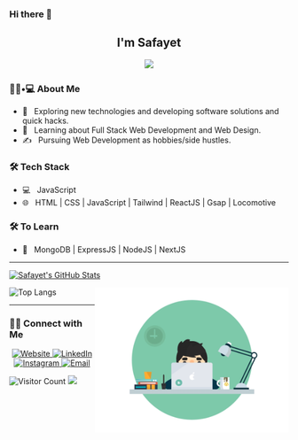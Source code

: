### Hi there 👋
<h2 align="center">I'm Safayet</h2>

<p align="center">
	<img
		src="https://media.giphy.com/media/M9gbBd9nbDrOTu1Mqx/giphy.gif"
		width="230"
	/>
</p>

<h3>👨🏻•💻 About Me</h3>
<ul>
	<li>
		🤔 &nbsp; Exploring new technologies and developing software solutions and
		quick hacks.
	</li>
	<li>🌱 &nbsp; Learning about Full Stack Web Development and Web Design.</li>
	<li>✍️ &nbsp; Pursuing Web Development as hobbies/side hustles.</li>
</ul>

<h3>🛠 Tech Stack</h3>
<ul>
	<li>💻 &nbsp; JavaScript</li>
	<li>
		🌐 &nbsp; HTML | CSS | JavaScript | Tailwind | ReactJS | Gsap | Locomotive
	</li>
</ul>

<h3>🛠 To Learn</h3>
<ul>
	<li>🔧 &nbsp; MongoDB | ExpressJS | NodeJS | NextJS</li>
</ul>

<hr />

<p align="center">
	

[![Safayet's GitHub
	Stats](https://github-readme-stats.vercel.app/api?username=safayet35&show_icons=true)](https://github.com/safayet35)


 
</p>

<p align="center">
	<img
		src="https://github.com/nirala69/nirala69/blob/master/70804f7e25b11f29db904f2fa7b4cd9d.gif"
		width="350"
		align="right"
	/>


![Top Langs](https://github-readme-stats.vercel.app/api/top-langs/?username=safayet35&show_icons=true)
 
</p>

<hr />

<h3>🤝🏻 Connect with Me</h3>
<p align="center">
	<a href="https://safayetrahman.netlify.app/">
		<img
			alt="Website"
			src="https://img.shields.io/badge/safayetrahman.netlify.app-black?style=flat-square&logo=google-chrome"
		/>
	</a>
	<a
		href="https://www.linkedin.com/in/safayet-rahman-370a78275?utm_source=share&utm_campaign=share_via&utm_content=profile&utm_medium=android_app"
	>
		<img
			alt="LinkedIn"
			src="https://img.shields.io/badge/LinkedIn-Safayet%20Rahman-blue?style=flat-square&logo=linkedin"
		/>
	</a>
	<a href="https://www.instagram.com/ig.safu/">
		<img
			alt="Instagram"
			src="https://img.shields.io/badge/Instagram-Safayet_Rahman-black?style=flat-square&logo=instagram"
		/>
	</a>
	<a href="mailto:sfsafayet35@gmail.com">
		<img
			alt="Email"
			src="https://img.shields.io/badge/Email-sf.safayet35@gmail.com-blue?style=flat-square&logo=gmail"
		/>
	</a>
</p>

<p align="center">

![Visitor Count](https://visitor-badge.laobi.icu/badge?page_id=safayet35)
 <img
		src="https://media.giphy.com/media/dxn6fRlTIShoeBr69N/giphy.gif"
		width="30"
	/>
 
</p>
